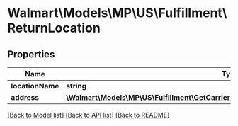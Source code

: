 # Walmart\Models\MP\US\Fulfillment\ReturnLocation

## Properties

Name | Type | Description | Notes
------------ | ------------- | ------------- | -------------
**locationName** | **string** |  |
**address** | [**\Walmart\Models\MP\US\Fulfillment\GetCarrierRateQuote200ResponseOriginLocationAddress**](GetCarrierRateQuote200ResponseOriginLocationAddress.md) |  |


[[Back to Model list]](./) [[Back to API list]](../../../../../README.md#supported-apis) [[Back to README]](../../../../../README.md)
